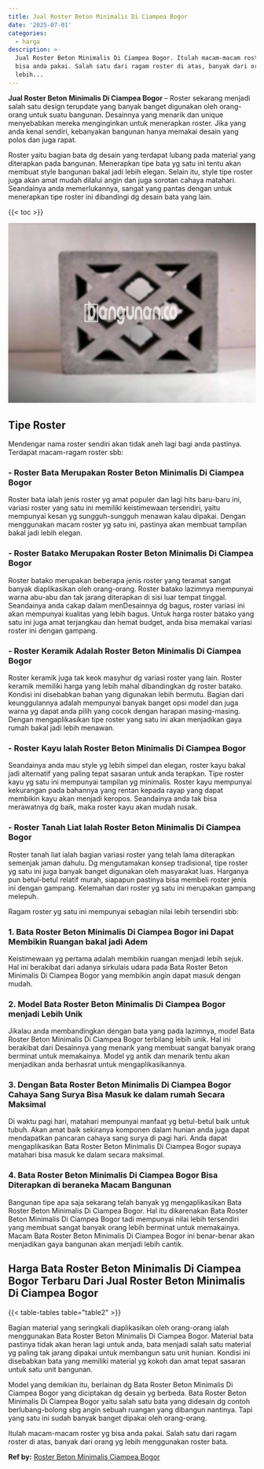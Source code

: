 ```yaml
---
title: Jual Roster Beton Minimalis Di Ciampea Bogor
date: '2025-07-01'
categories:
  - harga
description: >-
  Jual Roster Beton Minimalis Di Ciampea Bogor. Itulah macam-macam roster yg
  bisa anda pakai. Salah satu dari ragam roster di atas, banyak dari orang yg
  lebih...
---
```


**Jual Roster Beton Minimalis Di Ciampea Bogor** – Roster sekarang menjadi salah satu design terupdate yang banyak banget digunakan oleh orang-orang untuk suatu bangunan. Desainnya yang menarik dan unique menyebabkan mereka menginginkan untuk menerapkan roster. Jika yang anda kenal sendiri, kebanyakan bangunan hanya memakai desain yang polos dan juga rapat.

Roster yaitu bagian bata dg desain yang terdapat lubang pada material yang diterapkan pada bangunan. Menerapkan tipe bata yg satu ini tentu akan membuat style bangunan bakal jadi lebih elegan. Selain itu, style tipe roster juga akan amat mudah dilalui angin dan juga sorotan cahaya matahari. Seandainya anda memerlukannya, sangat yang pantas dengan untuk menerapkan tipe roster ini dibandingi dg desain bata yang lain.

{{< toc >}}

![Jual Roster Beton Minimalis Di Ciampea Bogor](/images/bata-roster-minimalis-24.png)

## Tipe Roster

Mendengar nama roster sendiri akan tidak aneh lagi bagi anda pastinya. Terdapat macam-ragam roster sbb:

### \- Roster Bata Merupakan Roster Beton Minimalis Di Ciampea Bogor

Roster bata ialah jenis roster yg amat populer dan lagi hits baru-baru ini, variasi roster yang satu ini memiliki keistimewaan tersendiri, yaitu mempunyai kesan yg sungguh-sungguh menawan kalau dipakai. Dengan menggunakan macam roster yg satu ini, pastinya akan membuat tampilan bakal jadi lebih elegan.

### \- Roster Batako Merupakan Roster Beton Minimalis Di Ciampea Bogor

Roster batako merupakan beberapa jenis roster yang teramat sangat banyak diaplikasikan oleh orang-orang. Roster batako lazimnya mempunyai warna abu-abu dan tak jarang diterapkan di sisi luar tempat tinggal. Seandainya anda cakap dalam menDesainnya dg bagus, roster variasi ini akan mempunyai kualitas yang lebih bagus. Untuk harga roster batako yang satu ini juga amat terjangkau dan hemat budget, anda bisa memakai variasi roster ini dengan gampang.

### \- Roster Keramik Adalah Roster Beton Minimalis Di Ciampea Bogor

Roster keramik juga tak keok masyhur dg variasi roster yang lain. Roster keramik memiliki harga yang lebih mahal dibandingkan dg roster batako. Kondisi ini disebabkan bahan yang digunakan lebih bermutu. Bagian dari keunggulannya adalah mempunyai banyak banget opsi model dan juga warna yg dapat anda pilih yang cocok dengan harapan masing-masing. Dengan mengaplikasikan tipe roster yang satu ini akan menjadikan gaya rumah bakal jadi lebih menawan.

### \- Roster Kayu Ialah Roster Beton Minimalis Di Ciampea Bogor

Seandainya anda mau style yg lebih simpel dan elegan, roster kayu bakal jadi alternatif yang paling tepat sasaran untuk anda terapkan. Tipe roster kayu yg satu ini mempunyai tampilan yg minimalis. Roster kayu mempunyai kekurangan pada bahannya yang rentan kepada rayap yang dapat membikin kayu akan menjadi keropos. Seandainya anda tak bisa merawatnya dg baik, maka roster kayu akan mudah rusak.

### \- Roster Tanah Liat Ialah Roster Beton Minimalis Di Ciampea Bogor

Roster tanah liat ialah bagian variasi roster yang telah lama diterapkan semenjak jaman dahulu. Dg mengutamakan konsep tradisional, tipe roster yg satu ini juga banyak banget digunakan oleh masyarakat luas. Harganya pun betul-betul relatif murah, siapapun pastinya bisa membeli roster jenis ini dengan gampang. Kelemahan dari roster yg satu ini merupakan gampang melepuh.

Ragam roster yg satu ini mempunyai sebagian nilai lebih tersendiri sbb:

### 1\. Bata Roster Beton Minimalis Di Ciampea Bogor ini Dapat Membikin Ruangan bakal jadi Adem

Keistimewaan yg pertama adalah membikin ruangan menjadi lebih sejuk. Hal ini berakibat dari adanya sirkulais udara pada Bata Roster Beton Minimalis Di Ciampea Bogor yang membikin angin dapat masuk dengan mudah.

### 2\. Model Bata Roster Beton Minimalis Di Ciampea Bogor menjadi Lebih Unik

Jikalau anda membandingkan dengan bata yang pada lazimnya, model Bata Roster Beton Minimalis Di Ciampea Bogor terbilang lebih unik. Hal ini berakibat dari Desainnya yang menarik yang membuat sangat banyak orang berminat untuk memakainya. Model yg antik dan menarik tentu akan menjadikan anda berhasrat untuk mengaplikasikannya.

### 3\. Dengan Bata Roster Beton Minimalis Di Ciampea Bogor Cahaya Sang Surya Bisa Masuk ke dalam rumah Secara Maksimal

Di waktu pagi hari, matahari mempunyai manfaat yg betul-betul baik untuk tubuh. Akan amat baik sekiranya komponen dalam hunian anda juga dapat mendapatkan pancaran cahaya sang surya di pagi hari. Anda dapat mengaplikasikan Bata Roster Beton Minimalis Di Ciampea Bogor supaya matahari bisa masuk ke dalam secara maksimal.

### 4\. Bata Roster Beton Minimalis Di Ciampea Bogor Bisa Diterapkan di beraneka Macam Bangunan

Bangunan tipe apa saja sekarang telah banyak yg mengaplikasikan Bata Roster Beton Minimalis Di Ciampea Bogor. Hal itu dikarenakan Bata Roster Beton Minimalis Di Ciampea Bogor tadi mempunyai nilai lebih tersendiri yang membuat sangat banyak orang lebih berminat untuk memakainya. Macam Bata Roster Beton Minimalis Di Ciampea Bogor ini benar-benar akan menjadikan gaya bangunan akan menjadi lebih cantik.

## Harga Bata Roster Beton Minimalis Di Ciampea Bogor Terbaru Dari Jual Roster Beton Minimalis Di Ciampea Bogor

{{< table-tables table="table2" >}}

Bagian material yang seringkali diaplikasikan oleh orang-orang ialah menggunakan Bata Roster Beton Minimalis Di Ciampea Bogor. Material bata pastinya tidak akan heran lagi untuk anda, bata menjadi salah satu material yg paling tak jarang dipakai untuk membangun satu unit hunian. Kondisi ini disebabkan bata yang memiliki material yg kokoh dan amat tepat sasaran untuk satu unit bangunan.

Model yang demikian itu, berlainan dg Bata Roster Beton Minimalis Di Ciampea Bogor yang diciptakan dg desain yg berbeda. Bata Roster Beton Minimalis Di Ciampea Bogor yaitu salah satu bata yang didesain dg contoh berlubang-bolong sbg angin sebuah ruangan yang dibangun nantinya. Tapi yang satu ini sudah banyak banget dipakai oleh orang-orang.

Itulah macam-macam roster yg bisa anda pakai. Salah satu dari ragam roster di atas, banyak dari orang yg lebih menggunakan roster bata.

**Ref by:** [Roster Beton Minimalis Ciampea Bogor](https://id.wikipedia.org/wiki/Roster)
